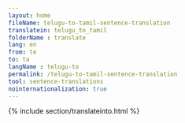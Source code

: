 ```yaml
---
layout: home
fileName: telugu-to-tamil-sentence-translation
translatein: telugu_to_tamil
folderName : translate
lang: en
from: te
to: ta
langName : telugu-to
permalink: /telugu-to-tamil-sentence-translation
tool: sentence-translations
nointernationalization: true
---
```

{% include section/translateinto.html %}
